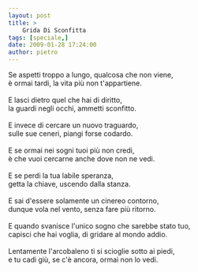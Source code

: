 ```yaml
---
layout: post
title: >
    Grida Di Sconfitta
tags: [speciale,]
date: 2009-01-28 17:24:00
author: pietro
---
```

Se aspetti troppo a lungo, qualcosa che non viene,<br/>è ormai tardi, la vita più non t'appartiene.<br/><br/>E lasci dietro quel che hai di diritto,<br/>la guardi negli occhi, ammetti sconfitto.<br/><br/>E invece di cercare un nuovo traguardo,<br/>sulle sue ceneri, piangi forse codardo.<br/><br/>E se ormai nei sogni tuoi più non credi,<br/>è che vuoi cercarne anche dove non ne vedi.<br/><br/>E se perdi la tua labile speranza,<br/>getta la chiave, uscendo dalla stanza.<br/><br/>E sai d'essere solamente un cinereo contorno,<br/>dunque vola nel vento, senza fare più ritorno.<br/><br/>E quando svanisce l'unico sogno che sarebbe stato tuo,<br/>capisci che hai voglia, di gridare al mondo addio.<br/><br/>Lentamente l'arcobaleno ti si scioglie sotto ai piedi,<br/>e tu cadi giù, se c'è ancora, ormai non lo vedi.
